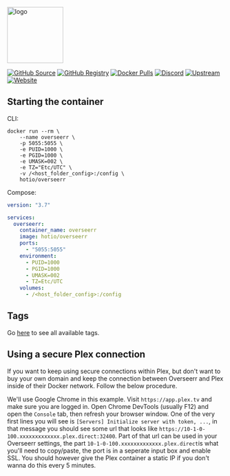 [<img src="https://hotio.dev/img/overseerr.png" alt="logo" height="130" width="130">](https://github.com/sct/overseerr)

[![GitHub Source](https://img.shields.io/badge/github-source-ffb64c?style=flat-square&logo=github&logoColor=white&labelColor=757575)](https://github.com/hotio/overseerr)
[![GitHub Registry](https://img.shields.io/badge/github-registry-ffb64c?style=flat-square&logo=github&logoColor=white&labelColor=757575)](https://github.com/orgs/hotio/packages/container/package/overseerr)
[![Docker Pulls](https://img.shields.io/docker/pulls/hotio/overseerr?color=ffb64c&style=flat-square&label=pulls&logo=docker&logoColor=white&labelColor=757575)](https://hub.docker.com/r/hotio/overseerr)
[![Discord](https://img.shields.io/discord/610068305893523457?style=flat-square&color=ffb64c&label=discord&logo=discord&logoColor=white&labelColor=757575)](https://hotio.dev/discord)
[![Upstream](https://img.shields.io/badge/upstream-project-ffb64c?style=flat-square&labelColor=757575)](https://github.com/sct/overseerr)
[![Website](https://img.shields.io/badge/website-hotio.dev-ffb64c?style=flat-square&labelColor=757575)](https://hotio.dev/containers/overseerr)

## Starting the container

CLI:

```shell
docker run --rm \
    --name overseerr \
    -p 5055:5055 \
    -e PUID=1000 \
    -e PGID=1000 \
    -e UMASK=002 \
    -e TZ="Etc/UTC" \
    -v /<host_folder_config>:/config \
    hotio/overseerr
```

Compose:

```yaml
version: "3.7"

services:
  overseerr:
    container_name: overseerr
    image: hotio/overseerr
    ports:
      - "5055:5055"
    environment:
      - PUID=1000
      - PGID=1000
      - UMASK=002
      - TZ=Etc/UTC
    volumes:
      - /<host_folder_config>:/config
```

## Tags

Go [here](https://hotio.dev/tags-overview/#hotiooverseerr) to see all available tags.

## Using a secure Plex connection

If you want to keep using secure connections within Plex, but don't want to buy your own domain and keep the connection between Overseerr and Plex inside of their Docker network. Follow the below procedure.

We'll use Google Chrome in this example. Visit `https://app.plex.tv` and make sure you are logged in. Open Chrome DevTools (usually F12) and open the `Console` tab, then refresh your browser window. One of the very first lines you will see is `[Servers] Initialize server with token, ...`, in that message you should see some url that looks like `https://10-1-0-100.xxxxxxxxxxxxx.plex.direct:32400`. Part of that url can be used in your Overseerr settings, the part `10-1-0-100.xxxxxxxxxxxxx.plex.direct`is what you'll need to copy/paste, the port is in a seperate input box and enable SSL. You should however give the Plex container a static IP if you don't wanna do this every 5 minutes.

